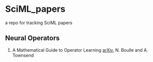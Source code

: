 # SciML_papers
a repo for tracking SciML papers

## Neural Operators

1. A Mathematical Guide to Operator Learning [arXiv](https://arxiv.org/abs/2312.14688), N. Boulle and A. Townsend
